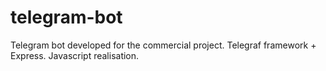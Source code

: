# telegram-bot
Telegram bot developed for the commercial project. 
Telegraf framework + Express. Javascript realisation.
